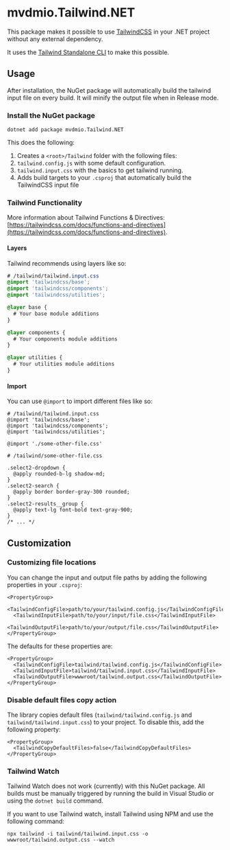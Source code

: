 ﻿# mvdmio.Tailwind.NET
This package makes it possible to use [TailwindCSS](https://tailwindcss.com) in your .NET project without any external dependency.

It uses the [Tailwind Standalone CLI](https://tailwindcss.com/blog/standalone-cli) to make this possible.

## Usage
After installation, the NuGet package will automatically build the tailwind input file on every build. It will minify the output file when in Release mode.

### Install the NuGet package
```
dotnet add package mvdmio.Tailwind.NET
```

This does the following:
1. Creates a `<root>/Tailwind` folder with the following files:
  1. `tailwind.config.js` with some default configuration.
  2. `tailwind.input.css` with the basics to get tailwind running.
2. Adds build targets to your `.csproj` that automatically build the TailwindCSS input file

### Tailwind Functionality
More information about Tailwind Functions & Directives: [https://tailwindcss.com/docs/functions-and-directives](https://tailwindcss.com/docs/functions-and-directives).

#### Layers
Tailwind recommends using layers like so:
```css
# /tailwind/tailwind.input.css
@import 'tailwindcss/base';
@import 'tailwindcss/components';
@import 'tailwindcss/utilities';

@layer base {
  # Your base module additions
}

@layer components {
  # Your components module additions
}

@layer utilities {
  # Your utilities module additions
}
```

#### Import
You can use `@import` to import different files like so:
```
# /tailwind/tailwind.input.css
@import 'tailwindcss/base';
@import 'tailwindcss/components';
@import 'tailwindcss/utilities';

@import './some-other-file.css'
```

```
# /tailwind/some-other-file.css

.select2-dropdown {
  @apply rounded-b-lg shadow-md;
}
.select2-search {
  @apply border border-gray-300 rounded;
}
.select2-results__group {
  @apply text-lg font-bold text-gray-900;
}
/* ... */
```

## Customization

### Customizing file locations
You can change the input and output file paths by adding the following properties in your `.csproj`:
```
<PropertyGroup>
  <TailwindConfigFile>path/to/your/tailwind.config.js</TailwindConfigFile>
  <TailwindInputFile>path/to/your/input/file.css</TailwindInputFile>
  <TailwindOutputFile>path/to/your/output/file.css</TailwindOutputFile>
</PropertyGroup>
```

The defaults for these properties are:
```
<PropertyGroup>
  <TailwindConfigFile>tailwind/tailwind.config.js</TailwindConfigFile>
  <TailwindInputFile>tailwind/tailwind.input.css</TailwindInputFile>
  <TailwindOutputFile>wwwroot/tailwind.output.css</TailwindOutputFile>
</PropertyGroup>
```

### Disable default files copy action
The library copies default files (`tailwind/tailwind.config.js` and `tailwind/tailwind.input.css`) to your project. To disable this, add the following property:
```
<PropertyGroup>
  <TailwindCopyDefaultFiles>false</TailwindCopyDefaultFiles>
</PropertyGroup>
```

### Tailwind Watch
Tailwind Watch does not work (currently) with this NuGet package. All builds must be manually triggered by running the build in Visual Studio or using the `dotnet build` command.

If you want to use Tailwind watch, install Tailwind using NPM and use the following command:
```
npx tailwind -i tailwind/tailwind.input.css -o wwwroot/tailwind.output.css --watch
```
